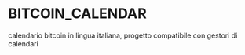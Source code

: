 # BITCOIN_CALENDAR
calendario bitcoin in lingua italiana, progetto compatibile con gestori di calendari

